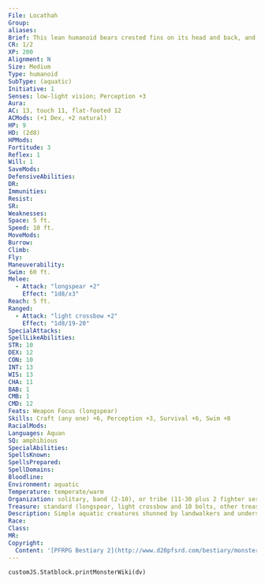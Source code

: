```yaml
---
File: Locathah
Group: 
aliases: 
Brief: This lean humanoid bears crested fins on its head and back, and has the wide-eyed and wide-lipped face of a fish.
CR: 1/2
XP: 200
Alignment: N
Size: Medium
Type: humanoid
SubType: (aquatic)
Initiative: 1
Senses: low-light vision; Perception +3
Aura: 
AC: 13, touch 11, flat-footed 12
ACMods: (+1 Dex, +2 natural)
HP: 9
HD: (2d8)
HPMods: 
Fortitude: 3
Reflex: 1
Will: 1
SaveMods: 
DefensiveAbilities: 
DR: 
Immunities: 
Resist: 
SR: 
Weaknesses: 
Space: 5 ft.
Speed: 10 ft.
MoveMods: 
Burrow: 
Climb: 
Fly: 
Maneuverability: 
Swim: 60 ft.
Melee: 
  - Attack: "longspear +2"
    Effect: "1d8/x3"
Reach: 5 ft.
Ranged: 
  - Attack: "light crossbow +2"
    Effect: "1d8/19-20"
SpecialAttacks: 
SpellLikeAbilities: 
STR: 10
DEX: 12
CON: 10
INT: 13
WIS: 13
CHA: 11
BAB: 1
CMB: 1
CMD: 12
Feats: Weapon Focus (longspear)
Skills: Craft (any one) +6, Perception +3, Survival +6, Swim +8
RacialMods: 
Languages: Aquan
SQ: amphibious
SpecialAbilities: 
SpellsKnown: 
SpellsPrepared: 
SpellDomains: 
Bloodline: 
Environment: aquatic
Temperature: temperate/warm
Organization: solitary, band (2-10), or tribe (11-30 plus 2 fighter sergeants of 1st-3rd level and 1 cleric leader of 3rd-6th level)
Treasure: standard (longspear, light crossbow and 10 bolts, other treasure)
Description: Simple aquatic creatures shunned by landwalkers and undersea folk alike, locathahs live in tight-knit communities scattered throughout the world's seas, lakes. and waterways.  Locathahs possess scaly ochre skin tinged with green and yellow. Ridged, rust-colored skin covers their chests and stomachs, and a mottled wash of green, brown, and orange colors their fins like aging kelp. Locathahs exude a strong fishy odor when above water that, in addition to their already unnerving appearance, repulses most landdwellers.  Despite this animosity, locathahs go to great lengths to befriend surface folk, offering safe passage through the waters, pointing out dangerous reefs, and hinting at sunken treasures in return for durable ceramics and metal tools and weapons, as well as tubers, which they view as a delicacy.  These creatures dislike combat and flee when disarmed or outnumbered. Locathahs hold community in the highest regard, never leaving a friend behind and often going to great lengths to retrieve a fallen companion. Among their own kind and races friendly toward them, locathahs are social creatures who live a very human-like, albeit simple, lifestyle. Locathahs work in stone, coral, and bone to produce the crude implements they use. Some take coral work to obsessive levels, with certain clans taking generations to grow their preferred medium in its desired form before carving it. They feed on crustaceans, undersea plants, and shellfish, and rarely on large fish that are caught during ritualized hunts.  Locathah matriarchs serve their undersea tribes not only as chieftains, but also as the primary egg layers of the community. Each adult member of the tribe is responsible for raising a single young locathah as his or her own.  Locathahs tame moray eels, keeping them near their lairs as humans keep dogs. Some locathah soldiers and hunting groups use giant moray eels as mounts, chasing down their quarry and attacking with narrow-tipped spears. More powerful aquatic races use locathahs as slaves, abducting breeding matriarchs to produce a constant wave of new workers.  Locathah stand roughly as tall as humans, yet their fins jut out, giving them an imposing stature. Lean and strong, locathahs weigh roughly 160 pounds.
Race: 
Class: 
MR: 
Copyright:
  Content: '[PFRPG Bestiary 2](http://www.d20pfsrd.com/bestiary/monster-listings/humanoids/locathah)'
---
```

```dataviewjs
customJS.Statblock.printMonsterWiki(dv)
```
